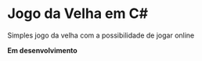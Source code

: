 Jogo da Velha em C#
==========================

Simples jogo da velha com a possibilidade de jogar online


<b>Em desenvolvimento</b>